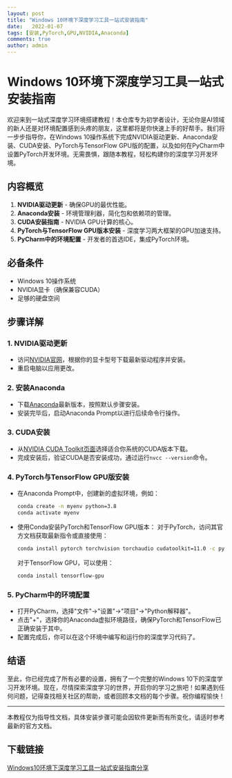 ```yaml
---
layout: post
title: "Windows 10环境下深度学习工具一站式安装指南"
date:   2022-01-07
tags: [安装,PyTorch,GPU,NVIDIA,Anaconda]
comments: true
author: admin
---
```

# Windows 10环境下深度学习工具一站式安装指南

欢迎来到一站式深度学习环境搭建教程！本仓库专为初学者设计，无论你是AI领域的新人还是对环境配置感到头疼的朋友，这里都将是你快速上手的好帮手。我们将一步步指导你，在Windows 10操作系统下完成NVIDIA驱动更新、Anaconda安装、CUDA安装、PyTorch与TensorFlow GPU版的配置，以及如何在PyCharm中设置PyTorch开发环境。无需畏惧，跟随本教程，轻松构建你的深度学习开发环境。

## 内容概览

1. **NVIDIA驱动更新** - 确保GPU的最优性能。
2. **Anaconda安装** - 环境管理利器，简化包和依赖项的管理。
3. **CUDA安装指南** - NVIDIA GPU计算的核心。
4. **PyTorch与TensorFlow GPU版本安装** - 深度学习两大框架的GPU加速支持。
5. **PyCharm中的环境配置** - 开发者的首选IDE，集成PyTorch环境。

## 必备条件

- Windows 10操作系统
- NVIDIA显卡（确保兼容CUDA）
- 足够的硬盘空间

## 步骤详解

### 1. NVIDIA驱动更新

- 访问[NVIDIA官网](不添加实际链接)，根据你的显卡型号下载最新驱动程序并安装。
- 重启电脑以应用更改。

### 2. 安装Anaconda

- 下载[Anaconda](不添加实际链接)最新版本，按照默认步骤安装。
- 安装完毕后，启动Anaconda Prompt以进行后续命令行操作。

### 3. CUDA安装

- 从[NVIDIA CUDA Toolkit页面](不添加实际链接)选择适合你系统的CUDA版本下载。
- 完成安装后，验证CUDA是否安装成功，通过运行`nvcc --version`命令。

### 4. PyTorch与TensorFlow GPU版安装

- 在Anaconda Prompt中，创建新的虚拟环境，例如：
  ```bash
  conda create -n myenv python=3.8
  conda activate myenv
  ```
- 使用Conda安装PyTorch和TensorFlow GPU版本：
  对于PyTorch，访问其官方文档获取最新指令或直接使用：
  ```bash
  conda install pytorch torchvision torchaudio cudatoolkit=11.0 -c pytorch
  ```
  对于TensorFlow GPU，可以使用：
  ```bash
  conda install tensorflow-gpu
  ```

### 5. PyCharm中的环境配置

- 打开PyCharm，选择"文件"->"设置"->"项目"->"Python解释器"。
- 点击"+"，选择你的Anaconda虚拟环境路径，确保PyTorch和TensorFlow已正确安装于其中。
- 配置完成后，你可以在这个环境中编写和运行你的深度学习代码了。

## 结语

至此，你已经完成了所有必要的设置，拥有了一个完整的Windows 10下的深度学习开发环境。现在，尽情探索深度学习的世界，开启你的学习之旅吧！如果遇到任何问题，记得查找相关社区的帮助，或者回顾本文档的每个步骤。祝你编程愉快！

---

本教程仅为指导性文档，具体安装步骤可能会因软件更新而有所变化，请适时参考最新的官方文档。

## 下载链接

[Windows10环境下深度学习工具一站式安装指南分享](https://pan.quark.cn/s/1cf01e6ebf7b)